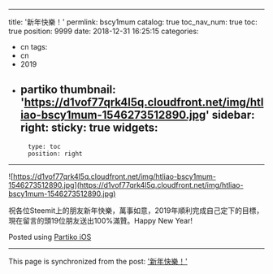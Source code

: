 
---
title: '新年快樂！'
permlink: bscy1mum
catalog: true
toc_nav_num: true
toc: true
position: 9999
date: 2018-12-31 16:25:15
categories:
- cn
tags:
- cn
- 2019
- partiko
thumbnail: 'https://d1vof77qrk4l5q.cloudfront.net/img/htliao-bscy1mum-1546273512890.jpg'
sidebar:
    right:
        sticky: true
widgets:
    -
        type: toc
        position: right
---


![https://d1vof77qrk4l5q.cloudfront.net/img/htliao-bscy1mum-1546273512890.jpg](https://d1vof77qrk4l5q.cloudfront.net/img/htliao-bscy1mum-1546273512890.jpg)

祝各位Steemit上的朋友新年快樂，萬事如意，2019年順利完成自己定下的目標，現在留言的頭19位朋友送出100%滿贊。Happy New Year!

Posted using [Partiko iOS](https://steemit.com/@partiko-ios)

- - -

This page is synchronized from the post: ['新年快樂！'](https://steemit.com/@htliao/bscy1mum)
